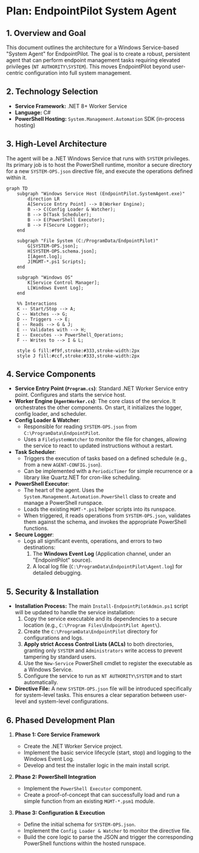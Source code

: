 # Plan: EndpointPilot System Agent

## 1. Overview and Goal

This document outlines the architecture for a Windows Service-based "System Agent" for EndpointPilot. The goal is to create a robust, persistent agent that can perform endpoint management tasks requiring elevated privileges (`NT AUTHORITY\SYSTEM`). This moves EndpointPilot beyond user-centric configuration into full system management.

## 2. Technology Selection

-   **Service Framework:** .NET 8+ Worker Service
-   **Language:** C#
-   **PowerShell Hosting:** `System.Management.Automation` SDK (in-process hosting)

## 3. High-Level Architecture

The agent will be a .NET Windows Service that runs with `SYSTEM` privileges. Its primary job is to host the PowerShell runtime, monitor a secure directory for a new `SYSTEM-OPS.json` directive file, and execute the operations defined within it.

```mermaid
graph TD
    subgraph "Windows Service Host (EndpointPilot.SystemAgent.exe)"
        direction LR
        A[Service Entry Point] --> B(Worker Engine);
        B --> C(Config Loader & Watcher);
        B --> D(Task Scheduler);
        B --> E(PowerShell Executor);
        B --> F(Secure Logger);
    end

    subgraph "File System (C:/ProgramData/EndpointPilot)"
        G[SYSTEM-OPS.json];
        H[SYSTEM-OPS.schema.json];
        I[Agent.log];
        J[MGMT-*.ps1 Scripts];
    end

    subgraph "Windows OS"
        K[Service Control Manager];
        L[Windows Event Log];
    end

    %% Interactions
    K -- Start/Stop --> A;
    C -- Watches --> G;
    D -- Triggers --> E;
    E -- Reads --> G & J;
    E -- Validates with --> H;
    E -- Executes --> PowerShell_Operations;
    F -- Writes to --> I & L;

    style G fill:#f9f,stroke:#333,stroke-width:2px
    style J fill:#ccf,stroke:#333,stroke-width:2px
```

## 4. Service Components

-   **Service Entry Point (`Program.cs`)**: Standard .NET Worker Service entry point. Configures and starts the service host.
-   **Worker Engine (`AgentWorker.cs`)**: The core class of the service. It orchestrates the other components. On start, it initializes the logger, config loader, and scheduler.
-   **Config Loader & Watcher**:
    -   Responsible for reading `SYSTEM-OPS.json` from `C:\ProgramData\EndpointPilot`.
    -   Uses a `FileSystemWatcher` to monitor the file for changes, allowing the service to react to updated instructions without a restart.
-   **Task Scheduler**:
    -   Triggers the execution of tasks based on a defined schedule (e.g., from a new `AGENT-CONFIG.json`).
    -   Can be implemented with a `PeriodicTimer` for simple recurrence or a library like Quartz.NET for cron-like scheduling.
-   **PowerShell Executor**:
    -   The heart of the agent. Uses the `System.Management.Automation.PowerShell` class to create and manage a PowerShell runspace.
    -   Loads the existing `MGMT-*.ps1` helper scripts into its runspace.
    -   When triggered, it reads operations from `SYSTEM-OPS.json`, validates them against the schema, and invokes the appropriate PowerShell functions.
-   **Secure Logger**:
    -   Logs all significant events, operations, and errors to two destinations:
        1.  The **Windows Event Log** (Application channel, under an "EndpointPilot" source).
        2.  A local log file (`C:\ProgramData\EndpointPilot\Agent.log`) for detailed debugging.

## 5. Security & Installation

-   **Installation Process:** The main `Install-EndpointPilotAdmin.ps1` script will be updated to handle the service installation:
    1.  Copy the service executable and its dependencies to a secure location (e.g., `C:\Program Files\EndpointPilot Agent\`).
    2.  Create the `C:\ProgramData\EndpointPilot` directory for configurations and logs.
    3.  **Apply strict Access Control Lists (ACLs)** to both directories, granting only `SYSTEM` and `Administrators` write access to prevent tampering by standard users.
    4.  Use the `New-Service` PowerShell cmdlet to register the executable as a Windows Service.
    5.  Configure the service to run as `NT AUTHORITY\SYSTEM` and to start automatically.
-   **Directive File:** A new `SYSTEM-OPS.json` file will be introduced specifically for system-level tasks. This ensures a clear separation between user-level and system-level configurations.

## 6. Phased Development Plan

1.  **Phase 1: Core Service Framework**
    -   Create the .NET Worker Service project.
    -   Implement the basic service lifecycle (start, stop) and logging to the Windows Event Log.
    -   Develop and test the installer logic in the main install script.

2.  **Phase 2: PowerShell Integration**
    -   Implement the `PowerShell Executor` component.
    -   Create a proof-of-concept that can successfully load and run a simple function from an existing `MGMT-*.psm1` module.

3.  **Phase 3: Configuration & Execution**
    -   Define the initial schema for `SYSTEM-OPS.json`.
    -   Implement the `Config Loader & Watcher` to monitor the directive file.
    -   Build the core logic to parse the JSON and trigger the corresponding PowerShell functions within the hosted runspace.